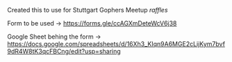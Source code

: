 Created this to use for Stuttgart Gophers Meetup *raffles*

Form to be used -> https://forms.gle/ccAGXmDeteWcV6j38

Google Sheet behing the form -> https://docs.google.com/spreadsheets/d/16Xh3_KIqn9A6MGE2cLijKym7bvf9dR4W8tK3qcFBCng/edit?usp=sharing